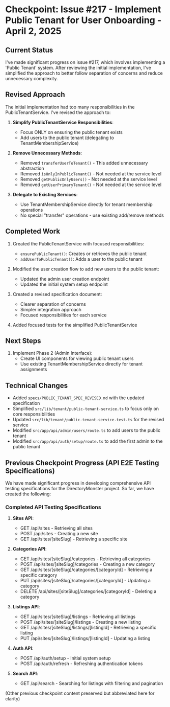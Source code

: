 # Checkpoint: Issue #217 - Implement Public Tenant for User Onboarding - April 2, 2025

## Current Status

I've made significant progress on issue #217, which involves implementing a 'Public Tenant' system. After reviewing the initial implementation, I've simplified the approach to better follow separation of concerns and reduce unnecessary complexity.

## Revised Approach

The initial implementation had too many responsibilities in the PublicTenantService. I've revised the approach to:

1. **Simplify PublicTenantService Responsibilities**:
   - Focus ONLY on ensuring the public tenant exists
   - Add users to the public tenant (delegating to TenantMembershipService)

2. **Remove Unnecessary Methods**:
   - Removed `transferUserToTenant()` - This added unnecessary abstraction
   - Removed `isOnlyInPublicTenant()` - Not needed at the service level
   - Removed `getPublicOnlyUsers()` - Not needed at the service level
   - Removed `getUserPrimaryTenant()` - Not needed at the service level

3. **Delegate to Existing Services**:
   - Use TenantMembershipService directly for tenant membership operations
   - No special "transfer" operations - use existing add/remove methods

## Completed Work

1. Created the PublicTenantService with focused responsibilities:
   - `ensurePublicTenant()`: Creates or retrieves the public tenant
   - `addUserToPublicTenant()`: Adds a user to the public tenant

2. Modified the user creation flow to add new users to the public tenant:
   - Updated the admin user creation endpoint
   - Updated the initial system setup endpoint

3. Created a revised specification document:
   - Clearer separation of concerns
   - Simpler integration approach
   - Focused responsibilities for each service

4. Added focused tests for the simplified PublicTenantService

## Next Steps

1. Implement Phase 2 (Admin Interface):
   - Create UI components for viewing public tenant users
   - Use existing TenantMembershipService directly for tenant assignments

## Technical Changes

- Added `specs/PUBLIC_TENANT_SPEC_REVISED.md` with the updated specification
- Simplified `src/lib/tenant/public-tenant-service.ts` to focus only on core responsibilities
- Updated `src/lib/tenant/public-tenant-service.test.ts` for the revised service
- Modified `src/app/api/admin/users/route.ts` to add users to the public tenant
- Modified `src/app/api/auth/setup/route.ts` to add the first admin to the public tenant

## Previous Checkpoint Progress (API E2E Testing Specifications)

We have made significant progress in developing comprehensive API testing specifications for the DirectoryMonster project. So far, we have created the following:

### Completed API Testing Specifications

1. **Sites API**:
   - GET /api/sites - Retrieving all sites
   - POST /api/sites - Creating a new site
   - GET /api/sites/[siteSlug] - Retrieving a specific site

2. **Categories API**:
   - GET /api/sites/[siteSlug]/categories - Retrieving all categories
   - POST /api/sites/[siteSlug]/categories - Creating a new category
   - GET /api/sites/[siteSlug]/categories/[categoryId] - Retrieving a specific category
   - PUT /api/sites/[siteSlug]/categories/[categoryId] - Updating a category
   - DELETE /api/sites/[siteSlug]/categories/[categoryId] - Deleting a category

3. **Listings API**:
   - GET /api/sites/[siteSlug]/listings - Retrieving all listings
   - POST /api/sites/[siteSlug]/listings - Creating a new listing
   - GET /api/sites/[siteSlug]/listings/[listingId] - Retrieving a specific listing
   - PUT /api/sites/[siteSlug]/listings/[listingId] - Updating a listing

4. **Auth API**:
   - POST /api/auth/setup - Initial system setup
   - POST /api/auth/refresh - Refreshing authentication tokens

5. **Search API**:
   - GET /api/search - Searching for listings with filtering and pagination

(Other previous checkpoint content preserved but abbreviated here for clarity)
